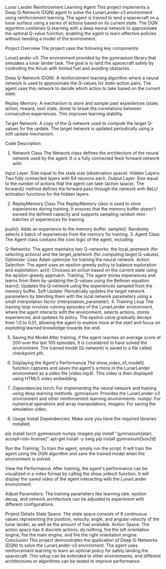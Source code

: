 Lunar Lander Reinforcement Learning Agent
This project implements a Deep Q-Network (DQN) agent to solve the LunarLander-v3 environment using reinforcement learning. The agent is trained to land a spacecraft on a lunar surface using a series of actions based on its current state. The DQN algorithm combines Q-learning with a deep neural network to approximate the optimal Q-value function, enabling the agent to learn effective policies without needing a model of the environment.

Project Overview
The project uses the following key components:

LunarLander-v3: The environment provided by the gymnasium library that simulates a lunar lander task. The goal is to land the spacecraft safely by controlling the thrust with limited fuel and avoiding obstacles.

Deep Q-Network (DQN): A reinforcement learning algorithm where a neural network is used to approximate the Q-values for state-action pairs. The agent uses this network to decide which action to take based on the current state.

Replay Memory: A mechanism to store and sample past experiences (state, action, reward, next state, done) to break the correlations between consecutive experiences. This improves learning stability.

Target Network: A copy of the Q-network used to compute the target Q-values for the update. The target network is updated periodically using a soft update mechanism.

Code Description
1. Network Class
The Network class defines the architecture of the neural network used by the agent. It is a fully connected feed-forward network with:

Input Layer: Size equal to the state size (observation space).
Hidden Layers: Two fully connected layers with 64 neurons each.
Output Layer: Size equal to the number of actions that the agent can take (action space).
The forward() method defines the forward pass through the network with ReLU activation functions for the hidden layers.

2. ReplayMemory Class
The ReplayMemory class is used to store experiences during training. It ensures that the memory buffer doesn't exceed the defined capacity and supports sampling random mini-batches of experiences for training.

push(): Adds an experience to the memory buffer.
sample(): Randomly selects a batch of experiences from the memory for training.
3. Agent Class
The Agent class contains the core logic of the agent, including:

Q-Networks: The agent maintains two Q-networks: the local_qnetwork (for selecting actions) and the target_qnetwork (for computing target Q-values).
Optimizer: Uses Adam optimizer for training the neural network.
Action Selection: The agent uses an epsilon-greedy policy to balance exploration and exploitation.
act(): Chooses an action based on the current state using the epsilon-greedy approach.
Training: The agent stores experiences and learns from them by updating the Q-values using the Bellman equation.
learn(): Updates the Q-network using the experiences sampled from the memory buffer.
Soft Update: Periodically updates the target network parameters by blending them with the local network parameters using a small interpolation factor (interpolation_parameter).
4. Training Loop
The training loop involves running episodes of the LunarLander environment, where the agent interacts with the environment, selects actions, stores experiences, and updates its policy. The epsilon value gradually decays from 1.0 to 0.01, allowing the agent to explore more at the start and focus on exploiting learned knowledge towards the end.

5. Saving the Model
After training, if the agent reaches an average score of 200 over the last 100 episodes, it is considered to have solved the environment. The trained model (Q-network) is saved to a file called checkpoint.pth.

6. Displaying the Agent's Performance
The show_video_of_model() function captures and saves the agent's actions in the LunarLander environment as a video file (video.mp4). This video is then displayed using HTML5 video embedding.

7. Dependencies
torch: For implementing the neural network and training using deep learning methods.
gymnasium: Provides the LunarLander-v3 environment and other reinforcement learning environments.
numpy: For numerical operations and array manipulations.
imageio: For saving the simulation video.
8. Usage
Install Dependencies: Make sure you have the required libraries installed.


pip install torch gymnasium numpy imageio
pip install "gymnasium[atari, accept-rom-license]"
apt-get install -y swig
pip install gymnasium[box2d]

Run the Training: To train the agent, simply run the script. It will train the agent using the DQN algorithm and save the trained model when the environment is solved.

View the Performance: After training, the agent's performance can be visualized in a video format by calling the show_video() function. It will display the saved video of the agent interacting with the LunarLander environment.

Adjust Parameters: The training parameters like learning rate, epsilon decay, and network architecture can be adjusted to experiment with different configurations.

Project Details
State Space: The state space consists of 8 continuous values representing the position, velocity, angle, and angular velocity of the lunar lander, as well as the amount of fuel available.
Action Space: The action space has 4 discrete actions: do nothing, fire the left orientation engine, fire the main engine, and fire the right orientation engine.
Conclusion
This project demonstrates the application of Deep Q-Networks (DQN) to solve the LunarLander-v3 environment. The agent uses reinforcement learning to learn an optimal policy for safely landing the spacecraft. This setup can be extended to other environments, and different architectures or algorithms can be tested to improve performance.